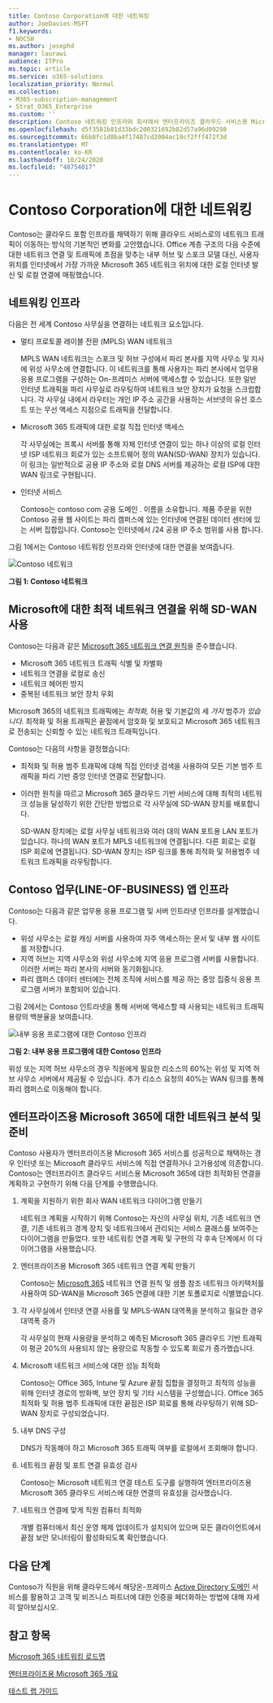 ```yaml
---
title: Contoso Corporation에 대한 네트워킹
author: JoeDavies-MSFT
f1.keywords:
- NOCSH
ms.author: josephd
manager: laurawi
audience: ITPro
ms.topic: article
ms.service: o365-solutions
localization_priority: Normal
ms.collection:
- M365-subscription-management
- Strat_O365_Enterprise
ms.custom: ''
description: Contoso 네트워킹 인프라와 회사에서 엔터프라이즈 클라우드 서비스용 Microsoft 365에 대한 최적의 네트워킹 성능을 위해 SD-WAN 기술을 사용하는 방법을 이해합니다.
ms.openlocfilehash: d5f3581b81d33bdc200321692b82d57a96d09298
ms.sourcegitcommit: 66b8fc1d8ba4f17487cd2004ac19cf2fff472f3d
ms.translationtype: MT
ms.contentlocale: ko-KR
ms.lasthandoff: 10/24/2020
ms.locfileid: "48754017"
---
```

# <a name="networking-for-the-contoso-corporation"></a>Contoso Corporation에 대한 네트워킹

Contoso는 클라우드 포함 인프라를 채택하기 위해 클라우드 서비스로의 네트워크 트래픽이 이동하는 방식의 기본적인 변화를 고안했습니다. Office 계층 구조의 다음 수준에 대한 네트워크 연결 및 트래픽에 초점을 맞추는 내부 허브 및 스포크 모델 대신, 사용자 위치를 인터넷에서 가장 가까운 Microsoft 365 네트워크 위치에 대한 로컬 인터넷 발신 및 로컬 연결에 매핑했습니다.

## <a name="networking-infrastructure"></a>네트워킹 인프라

다음은 전 세계 Contoso 사무실을 연결하는 네트워크 요소입니다.

- 멀티 프로토콜 레이블 전환 (MPLS) WAN 네트워크

  MPLS WAN 네트워크는 스포크 및 허브 구성에서 파리 본사를 지역 사무소 및 지사에 위성 사무소에 연결합니다. 이 네트워크를 통해 사용자는 파리 본사에서 업무용 응용 프로그램을 구성하는 On-프레미스 서버에 액세스할 수 있습니다. 또한 일반 인터넷 트래픽을 파리 사무실로 라우팅하여 네트워크 보안 장치가 요청을 스크럽합니다. 각 사무실 내에서 라우터는 개인 IP 주소 공간을 사용하는 서브넷의 유선 호스트 또는 무선 액세스 지점으로 트래픽을 전달합니다.

- Microsoft 365 트래픽에 대한 로컬 직접 인터넷 액세스

  각 사무실에는 프록시 서버를 통해 자체 인터넷 연결이 있는 하나 이상의 로컬 인터넷 ISP 네트워크 회로가 있는 소프트웨어 정의 WAN(SD-WAN) 장치가 있습니다. 이 링크는 일반적으로 공용 IP 주소와 로컬 DNS 서버를 제공하는 로컬 ISP에 대한 WAN 링크로 구현됩니다.

- 인터넷 서비스

  Contoso는 contoso com 공용 도메인 \. 이름을 소유합니다. 제품 주문을 위한 Contoso 공용 웹 사이트는 파리 캠퍼스에 있는 인터넷에 연결된 데이터 센터에 있는 서버 집합입니다. Contoso는 인터넷에서 /24 공용 IP 주소 범위를 사용 합니다.

그림 1에서는 Contoso 네트워킹 인프라와 인터넷에 대한 연결을 보여줍니다.

![Contoso 네트워크](../media/contoso-networking/contoso-networking-fig1.png)
 
**그림 1: Contoso 네트워크**

## <a name="use-of-sd-wan-for-optimal-network-connectivity-to-microsoft"></a>Microsoft에 대한 최적 네트워크 연결을 위해 SD-WAN 사용

Contoso는 다음과 같은 [Microsoft 365 네트워크 연결 원칙](microsoft-365-network-connectivity-principles.md)을 준수했습니다.

- Microsoft 365 네트워크 트래픽 식별 및 차별화
- 네트워크 연결을 로컬로 송신
- 네트워크 헤어핀 방지
- 중복된 네트워크 보안 장치 우회

Microsoft 365의 네트워크 트래픽에는 *최적화,* 허용 및 기본값의 세 *가지* 범주가 *있습니다.* 최적화 및 허용 트래픽은 끝점에서 암호화 및 보호되고 Microsoft 365 네트워크로 전송되는 신뢰할 수 있는 네트워크 트래픽입니다.

Contoso는 다음의 사항을 결정했습니다:

- 최적화 및 허용 범주 트래픽에 대해 직접 인터넷 검색을 사용하여 모든 기본 범주 트래픽을 파리 기반 중앙 인터넷 연결로 전달합니다.

- 이러한 원칙을 따르고 Microsoft 365 클라우드 기반 서비스에 대해 최적의 네트워크 성능을 달성하기 위한 간단한 방법으로 각 사무실에 SD-WAN 장치를 배포합니다.

  SD-WAN 장치에는 로컬 사무실 네트워크와 여러 대의 WAN 포트용 LAN 포트가 있습니다. 하나의 WAN 포트가 MPLS 네트워크에 연결됩니다. 다른 회로는 로컬 ISP 회로에 연결됩니다. SD-WAN 장치는 ISP 링크를 통해 최적화 및 허용범주 네트워크 트래픽을 라우팅합니다.

## <a name="the-contoso-line-of-business-app-infrastructure"></a>Contoso 업무(LINE-OF-BUSINESS) 앱 인프라

Contoso는 다음과 같은 업무용 응용 프로그램 및 서버 인트라넷 인프라를 설계했습니다.

- 위성 사무소는 로컬 캐싱 서버를 사용하여 자주 액세스하는 문서 및 내부 웹 사이트를 저장합니다.
- 지역 허브는 지역 사무소와 위성 사무소에 지역 응용 프로그램 서버를 사용합니다. 이러한 서버는 파리 본사의 서버와 동기화됩니다.
- 파리 캠퍼스 데이터 센터에는 전체 조직에 서비스를 제공 하는 중앙 집중식 응용 프로그램 서버가 포함되어 있습니다.

그림 2에서는 Contoso 인트라넷을 통해 서버에 액세스할 때 사용되는 네트워크 트래픽 용량의 백분율을 보여줍니다.

![내부 응용 프로그램에 대한 Contoso 인프라](../media/contoso-networking/contoso-networking-fig2.png)
 
**그림 2: 내부 응용 프로그램에 대한 Contoso 인프라**

위성 또는 지역 허브 사무소의 경우 직원에게 필요한 리소스의 60%는 위성 및 지역 허브 사무소 서버에서 제공될 수 있습니다. 추가 리소스 요청의 40%는 WAN 링크를 통해 파리 캠퍼스로 이동해야 합니다.

## <a name="network-analysis-and-preparation-for-microsoft-365-for-enterprise"></a>엔터프라이즈용 Microsoft 365에 대한 네트워크 분석 및 준비

Contoso 사용자가 엔터프라이즈용 Microsoft 365 서비스를 성공적으로 채택하는 경우 인터넷 또는 Microsoft 클라우드 서비스에 직접 연결하거나 고가용성에 의존합니다. Contoso는 엔터프라이즈 클라우드 서비스용 Microsoft 365에 대한 최적화된 연결을 계획하고 구현하기 위해 다음 단계를 수행했습니다.

1. 계획을 지원하기 위한 회사 WAN 네트워크 다이어그램 만들기

   네트워크 계획을 시작하기 위해 Contoso는 자신의 사무실 위치, 기존 네트워크 연결, 기존 네트워크 경계 장치 및 네트워크에서 관리되는 서비스 클래스를 보여주는 다이어그램을 만들었다. 또한 네트워킹 연결 계획 및 구현의 각 후속 단계에서 이 다이어그램을 사용했습니다.

2. 엔터프라이즈용 Microsoft 365 네트워크 연결 계획 만들기

   Contoso는 [Microsoft 365](microsoft-365-network-connectivity-principles.md) 네트워크 연결 원칙 및 샘플 참조 네트워크 아키텍처를 사용하여 SD-WAN을 Microsoft 365 연결에 대한 기본 토폴로지로 식별했습니다.

3. 각 사무실에서 인터넷 연결 사용률 및 MPLS-WAN 대역폭을 분석하고 필요한 경우 대역폭 증가

   각 사무실의 현재 사용량을 분석하고 예측된 Microsoft 365 클라우드 기반 트래픽이 평균 20%의 사용되지 않는 용량으로 작동할 수 있도록 회로가 증가했습니다.

4. Microsoft 네트워크 서비스에 대한 성능 최적화

   Contoso는 Office 365, Intune 및 Azure 끝점 집합을 결정하고 최적의 성능을 위해 인터넷 경로의 방화벽, 보안 장치 및 기타 시스템을 구성했습니다. Office 365 최적화 및 허용 범주 트래픽에 대한 끝점은 ISP 회로를 통해 라우팅하기 위해 SD-WAN 장치로 구성되었습니다.

5. 내부 DNS 구성

   DNS가 작동해야 하고 Microsoft 365 트래픽 여부를 로컬에서 조회해야 합니다.

6. 네트워크 끝점 및 포트 연결 유효성 검사

   Contoso는 Microsoft 네트워크 연결 테스트 도구를 실행하여 엔터프라이즈용 Microsoft 365 클라우드 서비스에 대한 연결의 유효성을 검사했습니다.

7. 네트워크 연결에 맞게 직원 컴퓨터 최적화

   개별 컴퓨터에서 최신 운영 체제 업데이트가 설치되어 있으며 모든 클라이언트에서 끝점 보안 모니터링이 활성화되도록 확인했습니다.

## <a name="next-step"></a>다음 단계

Contoso가 직원을 위해 클라우드에서 해당온-프레미스 [Active Directory 도메인](contoso-identity.md) 서비스를 활용하고 고객 및 비즈니스 파트너에 대한 인증을 페더화하는 방법에 대해 자세히 알아보십시오.

## <a name="see-also"></a>참고 항목

[Microsoft 365 네트워킹 로드맵](networking-roadmap-microsoft-365.md)

[엔터프라이즈용 Microsoft 365 개요](microsoft-365-overview.md)

[테스트 랩 가이드](m365-enterprise-test-lab-guides.md)
